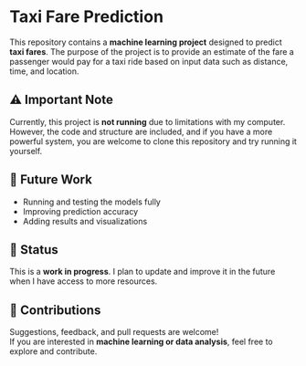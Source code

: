 # Taxi Fare Prediction

This repository contains a **machine learning project** designed to predict **taxi fares**. The purpose of the project is to provide an estimate of the fare a passenger would pay for a taxi ride based on input data such as distance, time, and location.

## ⚠️ Important Note
Currently, this project is **not running** due to limitations with my computer. However, the code and structure are included, and if you have a more powerful system, you are welcome to clone this repository and try running it yourself.

## 🚀 Future Work
- Running and testing the models fully  
- Improving prediction accuracy  
- Adding results and visualizations  

## 📌 Status
This is a **work in progress**. I plan to update and improve it in the future when I have access to more resources.

## 🙌 Contributions
Suggestions, feedback, and pull requests are welcome!  
If you are interested in **machine learning or data analysis**, feel free to explore and contribute.
